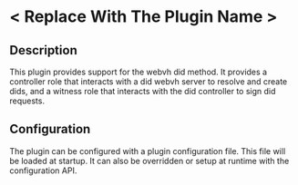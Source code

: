 # < Replace With The Plugin Name >

## Description

This plugin provides support for the webvh did method. It provides a controller role that interacts with a did webvh server to resolve and create dids, and a witness role that interacts with the did controller to sign did requests.

## Configuration

The plugin can be configured with a plugin configuration file. This file will be loaded at startup. It can also be overridden or setup at runtime with the configuration API.


